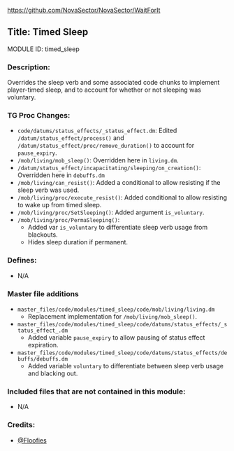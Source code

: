https://github.com/NovaSector/NovaSector/WaitForIt

## Title: Timed Sleep

MODULE ID: timed_sleep

### Description:

Overrides the sleep verb and some associated code chunks to implement player-timed sleep, and to account for whether or not sleeping was voluntary.

### TG Proc Changes:

- `code/datums/status_effects/_status_effect.dm`: Edited `/datum/status_effect/process()` and `/datum/status_effect/proc/remove_duration()` to account for `pause_expiry`.
- `/mob/living/mob_sleep()`: Overridden here in `living.dm`.
- `/datum/status_effect/incapacitating/sleeping/on_creation()`: Overridden here in `debuffs.dm`
- `/mob/living/can_resist()`: Added a conditional to allow resisting if the sleep verb was used.
- `/mob/living/proc/execute_resist()`: Added conditional to allow resisting to wake up from timed sleep.
- `/mob/living/proc/SetSleeping()`: Added argument `is_voluntary`.
- `/mob/living/proc/PermaSleeping()`:
  - Added var `is_voluntary` to differentiate sleep verb usage from blackouts.
  - Hides sleep duration if permanent.

### Defines:

- N/A

### Master file additions

- `master_files/code/modules/timed_sleep/code/mob/living/living.dm`
  - Replacement implementation for `/mob/living/mob_sleep()`.
- `master_files/code/modules/timed_sleep/code/datums/status_effects/_status_effect_.dm`
  - Added variable `pause_expiry` to allow pausing of status effect expiration.
- `master_files/code/modules/timed_sleep/code/datums/status_effects/debuffs/debuffs.dm`
  - Added variable `voluntary` to differentiate between sleep verb usage and blacking out.

### Included files that are not contained in this module:

- N/A


### Credits:
- [@Floofies](https://github.com/Floofies)
